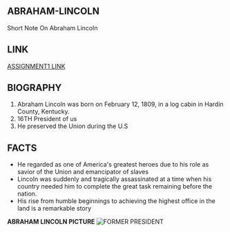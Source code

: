 ## ABRAHAM-LINCOLN
Short Note On Abraham Lincoln 

## LINK
[ASSIGNMENT1 LINK](https://github.com/pathuribhavani/ABRAHAM-LINCOLN)

## BIOGRAPHY 
1. Abraham Lincoln was born on February 12, 1809, in a log cabin in Hardin County, Kentucky.
1. 16TH President of us
1. He preserved the Union during the U.S

## FACTS
- He regarded as one of America's greatest heroes due to his role as savior of the Union and emancipator of slaves
- Lincoln was suddenly and tragically assassinated at a time when his country needed him to complete the great task remaining before the nation.
-  His rise from humble beginnings to achieving the highest office in the land is a remarkable story

**ABRAHAM LINCOLN PICTURE**
![FORMER PRESIDENT](https://amp.businessinsider.com/images/5a81cbc2d030729f008b457d-750-563.jpg "LINCOLN")


